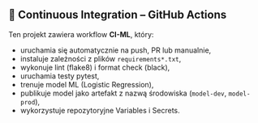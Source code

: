 ## 🧩 Continuous Integration – GitHub Actions

Ten projekt zawiera workflow **CI-ML**, który:
- uruchamia się automatycznie na push, PR lub manualnie,
- instaluje zależności z plików `requirements*.txt`,
- wykonuje lint (flake8) i format check (black),
- uruchamia testy pytest,
- trenuje model ML (Logistic Regression),
- publikuje model jako artefakt z nazwą środowiska (`model-dev`, `model-prod`),
- wykorzystuje repozytoryjne Variables i Secrets.
